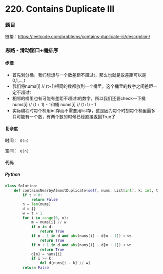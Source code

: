 

# 220. Contains Duplicate III

### 题目

链接：https://leetcode.com/problems/contains-duplicate-iii/description/



### 思路 - 滑动窗口+桶排序

#### 步骤

- 首先划分桶，我们想想与一个数差距不超过t，那么也就是说差距可以是0,1,...,t
- 我们将nums[i] // (t+1)相同的数都放到一个桶里，这个桶里的数字之间差距一定不超过t
- 相邻的桶里也有可能有差距不超过t的数字，所以我们还要check一下桶 nums[i] // (t + 1) - 1和桶 nums[i] // (t+1) - 1
- 实际编程时每个桶用int存而不需要用list存，这是因为每个时刻每个桶里最多只可能有一个数，有两个数的时候已经直接返回True了



#### 复杂度

时间：` O(n)`

空间：` O(n)`



#### 代码

##### Python

```python
class Solution:
    def containsNearbyAlmostDuplicate(self, nums: List[int], k: int, t: int) -> bool:
        if t < 0:
            return False
        n = len(nums)
        d = {}
        w = t + 1
        for i in range(0, n):
            m = nums[i] // w
            if m in d:
                return True
            if m - 1 in d and abs(nums[i] - d[m - 1]) < w:
                return True
            if m + 1 in d and abs(nums[i] - d[m + 1]) < w:
                return True
            d[m] = nums[i]
            if i >= k:
                del d[nums[i - k] // w]
        return False
```

